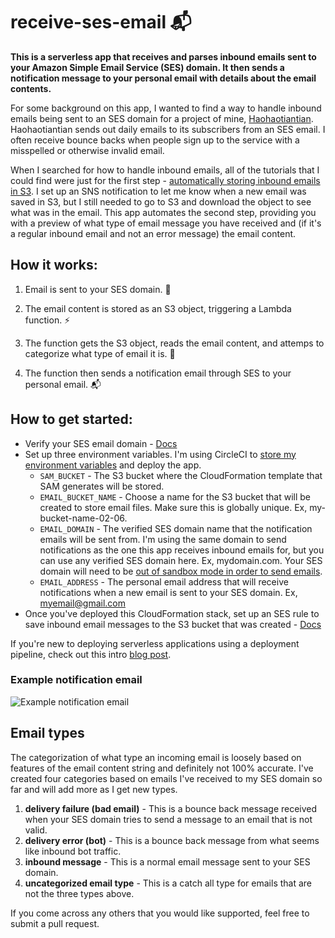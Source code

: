 # receive-ses-email 📬

**This is a serverless app that receives and parses inbound emails sent to your Amazon Simple Email Service (SES) domain. It then sends a notification message to your personal email with details about the email contents.**

For some background on this app, I wanted to find a way to handle inbound emails being sent to an SES domain for a project of mine, [Haohaotiantian](haohaotiantian.com). Haohaotiantian sends out daily emails to its subscribers from an SES email. I often receive bounce backs when people sign up to the service with a misspelled or otherwise invalid email.

When I searched for how to handle inbound emails, all of the tutorials that I could find were just for the first step - [automatically storing inbound emails in S3](https://aws.amazon.com/premiumsupport/knowledge-center/ses-receive-inbound-emails/). I set up an SNS notification to let me know when a new email was saved in S3, but I still needed to go to S3 and download the object to see what was in the email. This app automates the second step, providing you with a preview of what type of email message you have received and (if it's a regular inbound email and not an error message) the email content.

## How it works:

1. Email is sent to your SES domain. 📨

2. The email content is stored as an S3 object, triggering a Lambda function. ⚡

3. The function gets the S3 object, reads the email content, and attemps to categorize what type of email it is. 🤔

4. The function then sends a notification email through SES to your personal email. 📬

## How to get started:

- Verify your SES email domain - [Docs](https://docs.aws.amazon.com/ses/latest/DeveloperGuide/verify-domain-procedure.html)
- Set up three environment variables. I'm using CircleCI to [store my environment variables](https://circleci.com/docs/2.0/env-vars/#setting-an-environment-variable-in-a-project) and deploy the app.
    - `SAM_BUCKET` - The S3 bucket where the CloudFormation template that SAM generates will be stored.
    - `EMAIL_BUCKET_NAME` - Choose a name for the S3 bucket that will be created to store email files. Make sure this is globally unique. Ex, my-bucket-name-02-06.
    - `EMAIL_DOMAIN` - The verified SES domain name that the notification emails will be sent from. I'm using the same domain to send notifications as the one this app receives inbound emails for, but you can use any verified SES domain here. Ex, mydomain.com. Your SES domain will need to be [out of sandbox mode in order to send emails](https://docs.aws.amazon.com/ses/latest/DeveloperGuide/request-production-access.html?icmpid=docs_ses_console).
    - `EMAIL_ADDRESS` - The personal email address that will receive notifications when a new email is sent to your SES domain. Ex, myemail@gmail.com
- Once you've deployed this CloudFormation stack, set up an SES rule to save inbound email messages to the S3 bucket that was created - [Docs](https://aws.amazon.com/premiumsupport/knowledge-center/ses-receive-inbound-emails/)

If you're new to deploying serverless applications using a deployment pipeline, check out this intro [blog post](https://emshea.com/post/serverless-cicd).

### Example notification email

![Example notification email](https://emshea-static.s3.amazonaws.com/notification.png)

## Email types

The categorization of what type an incoming email is loosely based on features of the email content string and definitely not 100% accurate. I've created four categories based on emails I've received to my SES domain so far and will add more as I get new types.
1. **delivery failure (bad email)** - This is a bounce back message received when your SES domain tries to send a message to an email that is not valid.
2. **delivery error (bot)** - This is a bounce back message from what seems like inbound bot traffic.
3. **inbound message** - This is a normal email message sent to your SES domain.
4. **uncategorized email type** - This is a catch all type for emails that are not the three types above.

If you come across any others that you would like supported, feel free to submit a pull request.